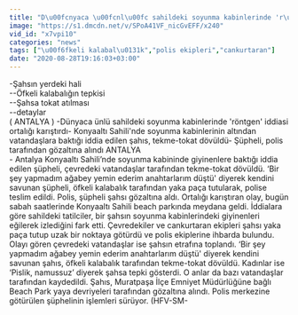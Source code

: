 ```yaml
---
title: "D\u00fcnyaca \u00fcnl\u00fc sahildeki soyunma kabinlerinde 'r\u00f6ntgen' iddiasi ortal\u0131\u011f\u0131 kar\u0131\u015ft\u0131rd\u0131"
image: "https://s1.dmcdn.net/v/SPoA41VF_nicGvEFF/x240"
vid_id: "x7vpi10"
categories: "news"
tags: ["\u00f6fkeli kalabal\u0131k","polis ekipleri","cankurtaran"]
date: "2020-08-28T19:16:03+03:00"
---
```

-Şahsın yerdeki hali  <br>--Öfkeli kalabalığın tepkisi  <br>--Şahsa tokat atılması  <br>--detaylar  <br>( ANTALYA ) -Dünyaca ünlü sahildeki soyunma kabinlerinde 'röntgen' iddiasi ortalığı karıştırdı- Konyaaltı Sahili'nde soyunma kabinlerinin altından vatandaşlara baktığı iddia edilen şahıs, tekme-tokat dövüldü- Şüpheli, polis tarafından gözaltına alındı   ANTALYA    <br>- Antalya Konyaaltı Sahili’nde soyunma kabininde giyinenlere baktığı iddia edilen şüpheli, çevredeki vatandaşlar tarafından tekme-tokat dövüldü. ‘Bir şey yapmadım ağabey yemin ederim anahtarlarım düştü' diyerek kendini savunan şüpheli, öfkeli kalabalık tarafından yaka paça tutularak, polise teslim edildi. Polis, şüpheli şahsı gözaltına aldı.    Ortalığı karıştıran olay, bugün sabah saatlerinde Konyaaltı Sahili beach parkında meydana geldi. İddialara göre sahildeki tatilciler, bir şahsın soyunma kabinlerindeki giyinenleri eğilerek izlediğini fark etti. Çevredekiler ve cankurtaran ekipleri şahsı yaka paça tutup uzak bir noktaya götürdü ve polis ekiplerine ihbarda bulundu. Olayı gören çevredeki vatandaşlar ise şahsın etrafına toplandı. ‘Bir şey yapmadım ağabey yemin ederim anahtarlarım düştü' diyerek kendini savunan şahıs, öfkeli kalabalık tarafından tekme-tokat dövüldü. Kadınlar ise ‘Pislik, namussuz’ diyerek şahsa tepki gösterdi. O anlar da bazı vatandaşlar tarafından kaydedildi.  Şahıs, Muratpaşa İlçe Emniyet Müdürlüğüne bağlı Beach Park  yaya devriyeleri tarafından gözaltına alındı. Polis merkezine götürülen şüphelinin işlemleri sürüyor.  (HFV-SM-  <br>
